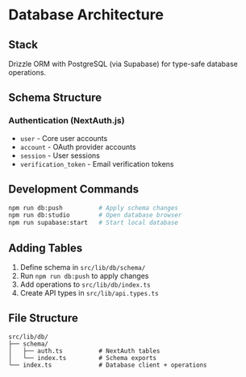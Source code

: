 # Database Architecture

## Stack
Drizzle ORM with PostgreSQL (via Supabase) for type-safe database operations.

## Schema Structure

### Authentication (NextAuth.js)
- `user` - Core user accounts
- `account` - OAuth provider accounts  
- `session` - User sessions
- `verification_token` - Email verification tokens

## Development Commands
```bash
npm run db:push          # Apply schema changes
npm run db:studio        # Open database browser
npm run supabase:start   # Start local database
```

## Adding Tables
1. Define schema in `src/lib/db/schema/`
2. Run `npm run db:push` to apply changes
3. Add operations to `src/lib/db/index.ts`
4. Create API types in `src/lib/api.types.ts`

## File Structure
```
src/lib/db/
├── schema/
│   ├── auth.ts          # NextAuth tables
│   └── index.ts         # Schema exports
└── index.ts             # Database client + operations
```